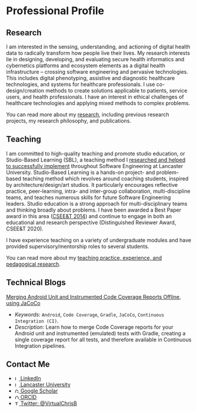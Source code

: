 <!-- markdownlint-disable MD033 -->
# Professional Profile

## Research

I am interested in the sensing, understanding, and actioning of digital health data to radically transform how people live their lives. My research interests lie in designing, developing, and evaluating secure health informatics and cybernetics platforms and ecosystem elements as a digital health infrastructure – crossing software engineering and pervasive technologies. This includes digital phenotyping, assistive and diagnostic healthcare technologies, and systems for healthcare professionals. I use co-design/creation methods to create solutions applicable to patients, service users, and health professionals. I have an interest in ethical challenges of healthcare technologies and applying mixed methods to complex problems.

You can read more about my [research](/research/index.md), including previous research projects, my research philosophy, and publications.

## Teaching

I am committed to high-quality teaching and promote studio education, or Studio-Based Learning (SBL), a teaching method I [researched and helped to successfully implement](http://www.research.lancs.ac.uk/portal/en/publications/studios-in-software-engineering-education(a6a4d34e-cb6e-4eba-b558-03a8a10d2831).html) throughout Software Engineering at Lancaster University. Studio-Based Learning is a hands-on project- and problem-based teaching method which revolves around coaching students, inspired by architecture/design/art studios. It particularly encourages reflective practice, peer-learning, intra- and inter-group collaboration, multi-discipline teams, and teaches numerous skills for future Software Engineering leaders. Studio education is a strong approach for multi-disciplinary teams and thinking broadly about problems. I have been awarded a Best Paper award in this area ([CSEE&T 2014](https://conferences.computer.org/cseet/)) and continue to engage in both an educational and research perspective (Distinguished Reviewer Award, CSEE&T 2020).

I have experience teaching on a variety of undergraduate modules and have provided supervisory/mentorship roles to several students.

You can read more about my [teaching practice, experience, and pedagogical research](teaching/index.md).

<!-- ## Employment

I currently work at [Lancaster University](https://www.lancaster.ac.uk/people-profiles/christopher-bull) as a Senior Research Associate.

## Academic Service

Program committees. -->

## Technical Blogs

[Merging Android Unit and Instrumented Code Coverage Reports Offline, using JaCoCo](https://medium.com/@VirtualChrisBull/merging-android-unit-and-instrumented-code-coverage-reports-offline-using-jacoco-6ceb4b4881d1)

- _Keywords_: `Android`, `Code Coverage`, `Gradle`, `JaCoCo`, `Continuous Integration (CI)`.
- _Description_: Learn how to merge Code Coverage reports for your Android unit and instrumented (emulated) tests with Gradle, creating a single coverage report for all tests, and therefore available in Continuous Integration pipelines.

## Contact Me

- [<img src="https://www.linkedin.com/favicon.ico" alt="LinkedIn logo" style="height:.8em;" /> LinkedIn](https://www.linkedin.com/in/christophernbull/)
- [<img src="https://www.lancaster.ac.uk/favicon.ico" alt="Lancaster University logo" style="height:.8em;" /> Lancaster University](https://www.lancaster.ac.uk/people-profiles/christopher-bull)
- [<img src="https://scholar.google.co.uk/favicon.ico" alt="Google Scholar logo" style="height:.8em;" /> Google Scholar](https://scholar.google.co.uk/citations?user=2c1JyAkAAAAJ&hl=en)
- [<img src="https://orcid.org/favicon.ico" alt="ORCID logo" style="height:.8em;" /> ORCID](https://orcid.org/0000-0002-9811-4190)
- [<img src="https://www.twitter.com/favicon.ico" alt="Twitter logo" style="height:.8em;" /> Twitter: @VirtualChrisB](https://twitter.com/VirtualChrisB)

